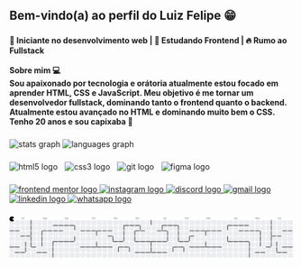 <h2 align="left">Bem-vindo(a) ao perfil do Luiz Felipe 😁</h2>

###

<h4 align="left">🚀 Iniciante no desenvolvimento web | 🎯 Estudando Frontend | 🔥 Rumo ao Fullstack<br><br>Sobre mim 💻<br>Sou apaixonado por tecnologia e orátoria atualmente estou focado em aprender HTML, CSS e JavaScript. Meu objetivo é me tornar um desenvolvedor fullstack, dominando tanto o frontend quanto o backend. Atualmente estou avançado no HTML e dominando muito bem o CSS. Tenho 20 anos e sou capixaba 📌</h4>

###

<div align="left">
  <img src="https://github-readme-stats.vercel.app/api?username=Luizf-devdias&hide_title=false&hide_rank=false&show_icons=true&include_all_commits=true&count_private=true&disable_animations=false&theme=dracula&locale=en&hide_border=false" height="150" alt="stats graph"  />
  <img src="https://github-readme-stats.vercel.app/api/top-langs?username=Luizf-devdias&locale=en&hide_title=false&layout=compact&card_width=320&langs_count=5&theme=dracula&hide_border=false" height="150" alt="languages graph"  />
</div>

###

<div align="left">
  <img src="https://cdn.jsdelivr.net/gh/devicons/devicon/icons/html5/html5-original.svg" height="30" alt="html5 logo"  />
  <img width="5" />
  <img src="https://cdn.jsdelivr.net/gh/devicons/devicon/icons/css3/css3-original.svg" height="30" alt="css3 logo"  />
  <img width="5" />
  <img src="https://cdn.jsdelivr.net/gh/devicons/devicon/icons/git/git-original.svg" height="30" alt="git logo"  />
  <img width="5" />
  <img src="https://cdn.jsdelivr.net/gh/devicons/devicon/icons/figma/figma-original.svg" height="30" alt="figma logo"  />
</div>

###

<div align="left">
  <a href="https://www.frontendmentor.io/profile/Luizf-devdias" target="_blank">
    <img src="https://img.shields.io/static/v1?message=FrontendMentor&logo=frontendmentor&label=&color=3e54a3&logoColor=white&labelColor=&style=for-the-badge" height="35" alt="frontend mentor logo"  />
  </a>
  <a href="https://www.instagram.com/luizf_dev/" target="_blank">
    <img src="https://img.shields.io/static/v1?message=Instagram&logo=instagram&label=&color=E4405F&logoColor=white&labelColor=&style=for-the-badge" height="35" alt="instagram logo"  />
  </a>
  <a href="https://discord.com/channels/867930080637247568/868224987696336906" target="_blank">
    <img src="https://img.shields.io/static/v1?message=Discord&logo=discord&label=&color=7289DA&logoColor=white&labelColor=&style=for-the-badge" height="35" alt="discord logo"  />
  </a>
  <a href="mailto:luizfdias027@gmail.com" target="_blank">
    <img src="https://img.shields.io/static/v1?message=Gmail&logo=gmail&label=&color=D14836&logoColor=white&labelColor=&style=for-the-badge" height="35" alt="gmail logo"  />
  </a>
  <a href="https://www.linkedin.com/in/luiz-felipe-de-oliveira-dias-38230334b/" target="_blank">
    <img src="https://img.shields.io/static/v1?message=LinkedIn&logo=linkedin&label=&color=0077B5&logoColor=white&labelColor=&style=for-the-badge" height="35" alt="linkedin logo"  />
  </a>
  <a href="https://wa.me/5527996303960" target="_blank">
    <img src="https://img.shields.io/static/v1?message=Whatsapp&logo=whatsapp&label=&color=25D366&logoColor=white&labelColor=&style=for-the-badge" height="35" alt="whatsapp logo"  />
  </a>
</div>

###

<picture>
  <source media="(prefers-color-scheme: dark)" srcset="https://raw.githubusercontent.com/Luizf-devdias/Luizf-devdias/output/pacman-contribution-graph-dark.svg">
  <source media="(prefers-color-scheme: light)" srcset="https://raw.githubusercontent.com/Luizf-devdias/Luizf-devdias/output/pacman-contribution-graph.svg">
  <img alt="pacman contribution graph" src="https://raw.githubusercontent.com/Luizf-devdias/Luizf-devdias/output/pacman-contribution-graph.svg">
</picture>

###
